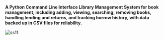**A Python Command Line Interface Library Management System for book management, including adding, viewing, searching, removing books, handling lending and returns, and tracking borrow history, with data backed up in CSV files for reliability.**

![ss11](https://github.com/user-attachments/assets/51af9b92-a468-4c9e-a60d-4b8ab61a8441)
